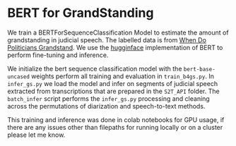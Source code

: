 # BERT for GrandStanding


We train a BERTForSequenceClassification Model to estimate the amount of grandstanding in judicial speech. The labelled data is from [When Do Politicians Grandstand](https://www.journals.uchicago.edu/doi/abs/10.1086/709147?af=R). We use the [hugginface](https://huggingface.co/) implementation of BERT to perform fine-tuning and inference. 

We initialize the bert sequence classification model with the `bert-base-uncased` weights perform all training and evaluation in `train_b4gs.py`. In `infer_gs.py` we load the model and infer on segments of judicial speech extracted from transcriptions that are prepared in the `S2T_API` folder. The `batch_infer` script performs the `infer_gs.py` processing and cleaning across the permutations of diarization and speech-to-text methods.

This training and inference was done in colab notebooks for GPU usage, if there are any issues other than filepaths for running locally or on a cluster please let me know. 